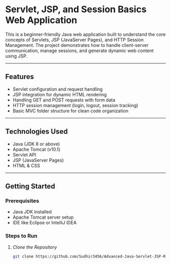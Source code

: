 # Servlet, JSP, and Session Basics Web Application

This is a beginner-friendly Java web application built to understand the core concepts of Servlets, JSP (JavaServer Pages), and HTTP Session Management. The project demonstrates how to handle client-server communication, manage sessions, and generate dynamic web content using JSP.

---

## Features

- Servlet configuration and request handling
- JSP integration for dynamic HTML rendering
- Handling GET and POST requests with form data
- HTTP session management (login, logout, session tracking)
- Basic MVC folder structure for clean code organization

---

## Technologies Used

- Java (JDK 8 or above)
- Apache Tomcat (v10.1)
- Servlet API
- JSP (JavaServer Pages)
- HTML & CSS

---

## Getting Started

### Prerequisites
- Java JDK installed
- Apache Tomcat server setup
- IDE like Eclipse or IntelliJ IDEA

### Steps to Run
1. *Clone the Repository*
   ```bash
   git clone https://github.com/Sudhir3456/Advanced-Java-Servlet-JSP-Repository.git
